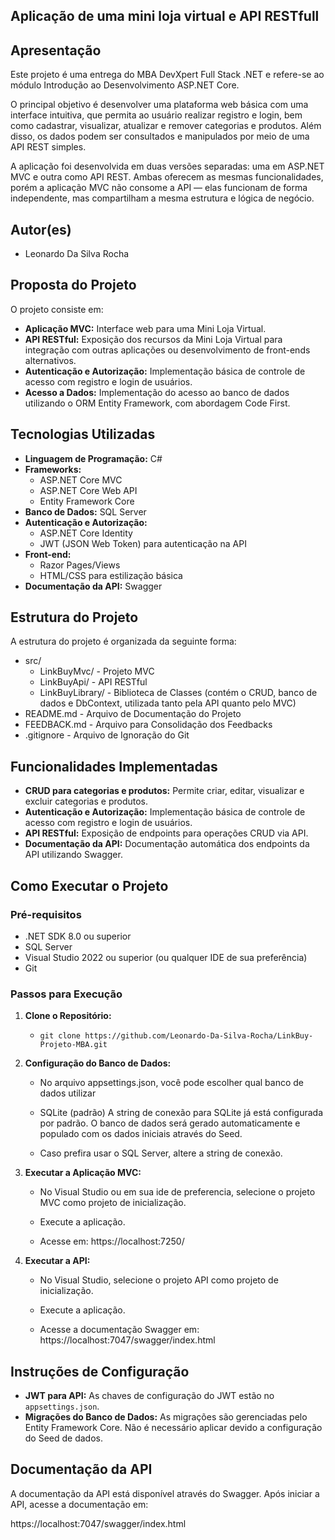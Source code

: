 ## Aplicação de uma mini loja virtual e API RESTfull

## Apresentação

Este projeto é uma entrega do MBA DevXpert Full Stack .NET e refere-se ao módulo Introdução ao Desenvolvimento ASP.NET Core.

O principal objetivo é desenvolver uma plataforma web básica com uma interface intuitiva, que permita ao usuário realizar registro e login, bem como cadastrar, visualizar, atualizar e remover categorias e produtos. Além disso, os dados podem ser consultados e manipulados por meio de uma API REST simples.

A aplicação foi desenvolvida em duas versões separadas: uma em ASP.NET MVC e outra como API REST. Ambas oferecem as mesmas funcionalidades, porém a aplicação MVC não consome a API — elas funcionam de forma independente, mas compartilham a mesma estrutura e lógica de negócio.

## Autor(es)
- Leonardo Da Silva Rocha

## Proposta do Projeto

O projeto consiste em:

- **Aplicação MVC:** Interface web para uma Mini Loja Virtual.
- **API RESTful:** Exposição dos recursos da Mini Loja Virtual para integração com outras aplicações ou desenvolvimento de front-ends alternativos.
- **Autenticação e Autorização:** Implementação básica de controle de acesso com registro e login de usuários.
- **Acesso a Dados:** Implementação do acesso ao banco de dados utilizando o ORM Entity Framework, com abordagem Code First.

## Tecnologias Utilizadas

- **Linguagem de Programação:** C#
- **Frameworks:**
  - ASP.NET Core MVC
  - ASP.NET Core Web API
  - Entity Framework Core
- **Banco de Dados:** SQL Server
- **Autenticação e Autorização:**
  - ASP.NET Core Identity
  - JWT (JSON Web Token) para autenticação na API
- **Front-end:**
  - Razor Pages/Views
  - HTML/CSS para estilização básica
- **Documentação da API:** Swagger

## Estrutura do Projeto

A estrutura do projeto é organizada da seguinte forma:

- src/
  - LinkBuyMvc/ - Projeto MVC
  - LinkBuyApi/ - API RESTful
  - LinkBuyLibrary/ - Biblioteca de Classes (contém o CRUD, banco de dados e DbContext, utilizada tanto pela API quanto pelo MVC)
- README.md - Arquivo de Documentação do Projeto
- FEEDBACK.md - Arquivo para Consolidação dos Feedbacks
- .gitignore - Arquivo de Ignoração do Git

## Funcionalidades Implementadas

- **CRUD para categorias e produtos:** Permite criar, editar, visualizar e excluir categorias e produtos.
- **Autenticação e Autorização:** Implementação básica de controle de acesso com registro e login de usuários.
- **API RESTful:** Exposição de endpoints para operações CRUD via API.
- **Documentação da API:** Documentação automática dos endpoints da API utilizando Swagger.

## **Como Executar o Projeto**

### **Pré-requisitos**

- .NET SDK 8.0 ou superior
- SQL Server
- Visual Studio 2022 ou superior (ou qualquer IDE de sua preferência)
- Git

### **Passos para Execução**

1. **Clone o Repositório:**
   
   - `git clone https://github.com/Leonardo-Da-Silva-Rocha/LinkBuy-Projeto-MBA.git`

2. **Configuração do Banco de Dados:**
   
   - No arquivo appsettings.json, você pode escolher qual banco de dados utilizar
   
   - SQLite (padrão) A string de conexão para SQLite já está configurada por padrão. O banco de dados será gerado automaticamente e populado com os dados iniciais através do Seed.
	
   - Caso prefira usar o SQL Server, altere a string de conexão.

3. **Executar a Aplicação MVC:**
   
   - No Visual Studio ou em sua ide de preferencia, selecione o projeto MVC como projeto de inicialização.

   - Execute a aplicação.

   - Acesse em: https://localhost:7250/

4. **Executar a API:**
   
   - No Visual Studio, selecione o projeto API como projeto de inicialização.
   
   - Execute a aplicação.

   - Acesse a documentação Swagger em: https://localhost:7047/swagger/index.html

## Instruções de Configuração

- **JWT para API:** As chaves de configuração do JWT estão no `appsettings.json`.
- **Migrações do Banco de Dados:** As migrações são gerenciadas pelo Entity Framework Core. Não é necessário aplicar devido a configuração do Seed de dados.

## Documentação da API

A documentação da API está disponível através do Swagger. Após iniciar a API, acesse a documentação em:

https://localhost:7047/swagger/index.html